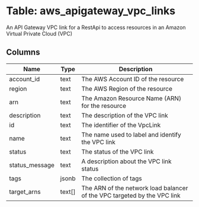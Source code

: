 
# Table: aws_apigateway_vpc_links
An API Gateway VPC link for a RestApi to access resources in an Amazon Virtual Private Cloud (VPC)
## Columns
| Name        | Type           | Description  |
| ------------- | ------------- | -----  |
|account_id|text|The AWS Account ID of the resource|
|region|text|The AWS Region of the resource|
|arn|text|The Amazon Resource Name (ARN) for the resource|
|description|text|The description of the VPC link|
|id|text|The identifier of the VpcLink|
|name|text|The name used to label and identify the VPC link|
|status|text|The status of the VPC link|
|status_message|text|A description about the VPC link status|
|tags|jsonb|The collection of tags|
|target_arns|text[]|The ARN of the network load balancer of the VPC targeted by the VPC link|
